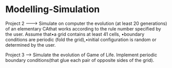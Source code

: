 # Modelling-Simulation

Project 2 --->
      Simulate on computer the evolution (at least 20 generations) of an elementary 
      CAthat works according to the rule number specified by the user. Assume that•a grid contains at least 41 cells,
      •boundary conditions are periodic (fold the grid),•initial configuration is random or determined by the user.

Project 3 --> 
      Simulate the evolution of Game of Life. Implement periodic boundary conditions(that glue each pair of opposite sides of the grid).
